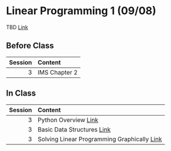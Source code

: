 Linear Programming 1 (09/08)
============================

TBD [Link](../../sessions/session3)

## Before Class

|   Session | Content       |
|----------:|:--------------|
|         3 | IMS Chapter 2 |


## In Class

|   Session | Content                                                               |
|----------:|:----------------------------------------------------------------------|
|         3 | Python Overview [Link](../notebooks/python-overview)                  |
|         3 | Basic Data Structures [Link](../notebooks/datastructures)             |
|         3 | Solving Linear Programming Graphically [Link](../notebooks/graphical) |

